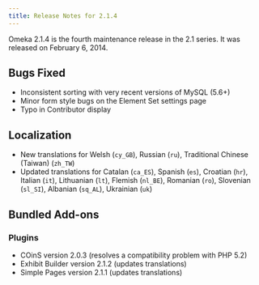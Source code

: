```yaml
---
title: Release Notes for 2.1.4
---
```

Omeka 2.1.4 is the fourth maintenance release in the 2.1 series. It was released on February 6, 2014.

Bugs Fixed
---------------------------------------------------

-   Inconsistent sorting with very recent versions of MySQL (5.6+)
-   Minor form style bugs on the Element Set settings page
-   Typo in Contributor display

Localization
-----------------------------------------------------

-   New translations for Welsh (`cy_GB`), Russian (`ru`), Traditional Chinese (Taiwan) (`zh_TW`)
-   Updated translations for Catalan (`ca_ES`), Spanish (`es`), Croatian (`hr`), Italian (`it`), Lithuanian (`lt`), Flemish (`nl_BE`), Romanian (`ro`), Slovenian (`sl_SI`), Albanian (`sq_AL`), Ukrainian (`uk`)

Bundled Add-ons 
-------------------------------------------------------

### Plugins  

-   COinS version 2.0.3 (resolves a compatibility problem with PHP 5.2)
-   Exhibit Builder version 2.1.2 (updates translations)
-   Simple Pages version 2.1.1 (updates translations)